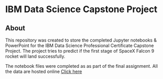 # IBM Data Science Capstone Project

## About

This repository was created to store the completed Jupyter notebooks & PowerPoint for the IBM Data Science Professional Certificate Capstone Project. The project tries to predict if the first stage of SpaceX Falcon 9 rocket will land successfully.

The notebook files were completed as as part of the final assignment. All the data are hosted online [Click here](https://abiyselassie22.github.io/)
